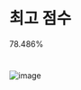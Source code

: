 # 최고 점수
78.486%

# 
![image](https://user-images.githubusercontent.com/51853700/113156335-d86fcf80-9274-11eb-820c-869421872a6b.png)
